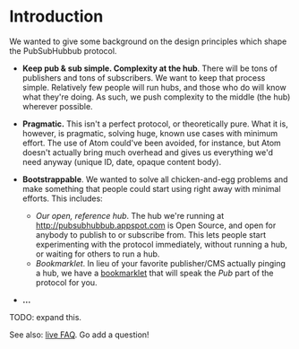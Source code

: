 # Introduction #

We wanted to give some background on the design principles which shape the PubSubHubbub protocol.

  * **Keep pub & sub simple.  Complexity at the hub**.  There will be tons of publishers and tons of subscribers.  We want to keep that process simple.  Relatively few people will run hubs, and those who do will know what they're doing.  As such, we push complexity to the middle (the hub) wherever possible.

  * **Pragmatic.**  This isn't a perfect protocol, or theoretically pure.  What it is, however, is pragmatic, solving huge, known use cases with minimum effort.  The use of Atom could've been avoided, for instance, but Atom doesn't actually bring much overhead and gives us everything we'd need anyway (unique ID, date, opaque content body).

  * **Bootstrappable**.  We wanted to solve all chicken-and-egg problems and make something that people could start using right away with minimal efforts.  This includes:
    * _Our open, reference hub_.  The hub we're running at http://pubsubhubbub.appspot.com is Open Source, and open for anybody to publish to or subscribe from.  This lets people start experimenting with the protocol immediately, without running a hub, or waiting for others to run a hub.
    * _Bookmarklet_.  In lieu of your favorite publisher/CMS actually pinging a hub, we have a [bookmarklet](https://pubsubhubbub.googlecode.com/git/bookmarklet/bookmarklet_config.html) that will speak the _Pub_ part of the protocol for you.

  * **...**

TODO: expand this.

See also: <a href='http://moderator.appspot.com/#15/e=43e1a&t=426ac'>live FAQ</a>.  Go add a question!